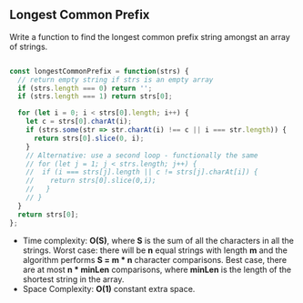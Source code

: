 ## Longest Common Prefix
Write a function to find the longest common prefix string amongst an array of strings.

```JavaScript

const longestCommonPrefix = function(strs) {
  // return empty string if strs is an empty array
  if (strs.length === 0) return '';
  if (strs.length === 1) return strs[0];

  for (let i = 0; i < strs[0].length; i++) {
    let c = strs[0].charAt(i);
    if (strs.some(str => str.charAt(i) !== c || i === str.length)) {
      return strs[0].slice(0, i);
    }
    // Alternative: use a second loop - functionally the same
    // for (let j = 1; j < strs.length; j++) {
    //  if (i === strs[j].length || c != strs[j].charAt[i]) {
    //    return strs[0].slice(0,i);
    //   }
    // }
  }
  return strs[0];
};
```

- Time complexity: **O(S)**, where **S** is the sum of all the characters in all the strings. Worst case: there will be **n** equal strings with length **m** and the algorithm performs **S = m * n** character comparisons. Best case, there are at most **n * minLen** comparisons, where **minLen** is the length of the shortest string in the array.
- Space Complexity: **O(1)** constant extra space.
